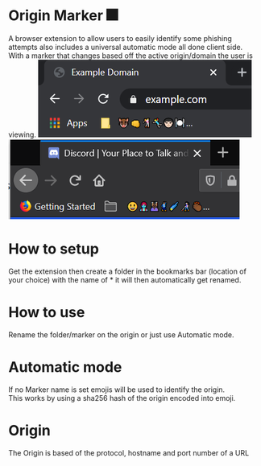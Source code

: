 # Origin Marker 🎆
A browser extension to allow users to easily identify some phishing attempts also includes a universal automatic mode all done client side.  
With a marker that changes based off the active origin/domain the user is viewing.
![Example of automatic mode using chrome](Chrome.png) ![Example of automatic mode using firefox](Firefox.png)

# How to setup
Get the extension then create a folder in the bookmarks bar (location of your choice) with the name of * it will then automatically get renamed.

# How to use
Rename the folder/marker on the origin or just use Automatic mode.

# Automatic mode
If no Marker name is set emojis will be used to identify the origin.  
This works by using a sha256 hash of the origin encoded into emoji.

# Origin
The Origin is based of the protocol, hostname and port number of a URL
